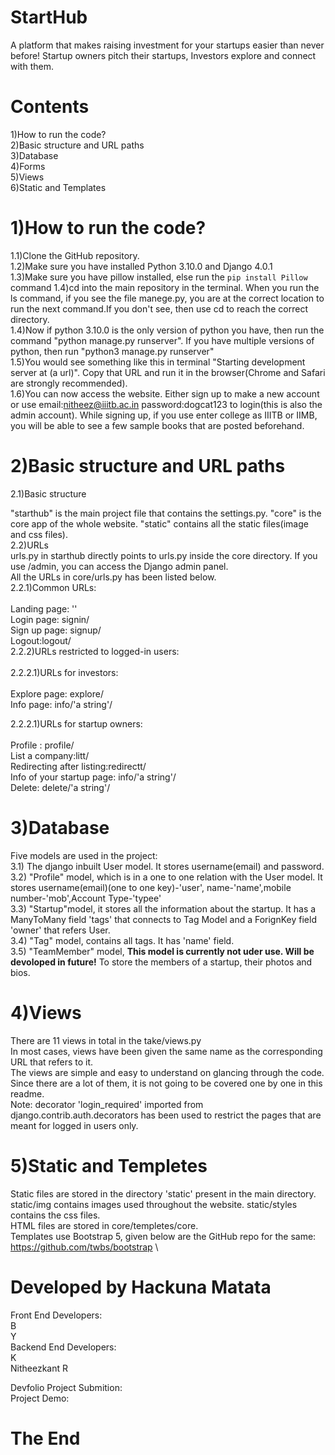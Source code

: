 # StartHub
A platform that makes raising investment for your startups easier than never before! Startup owners pitch their startups, Investors explore and connect with them.
# Contents
1)How to run the code?\
2)Basic structure and URL paths\
3)Database\
4)Forms\
5)Views\
6)Static and Templates
# 1)How to run the code?
1.1)Clone the GitHub repository.\
1.2)Make sure you have installed Python 3.10.0 and Django 4.0.1\
1.3)Make sure you have pillow installed, else run the ```pip install Pillow``` command
1.4)cd into the main repository in the terminal. When you run the ls command, if you see the file manege.py, you are at the correct location to run the next command.If you don't see, then use cd to reach the correct directory.\
1.4)Now if python 3.10.0 is the only version of python you have, then run the command "python manage.py runserver". If you have multiple versions of python, then run "python3 manage.py runserver"\
1.5)You would see something like this in terminal "Starting development server at (a url)". Copy that URL and run it in the browser(Chrome and Safari are strongly recommended).\
1.6)You can now access the website. Either sign up to make a new account or use email:nitheez@iiitb.ac.in password:dogcat123 to login(this is also the admin account). While signing up, if you use enter college as IIITB or IIMB, you will be able to see a few sample books that are posted beforehand.
# 2)Basic structure and URL paths
2.1)Basic structure

"starthub" is the main project file that contains the settings.py. "core" is the core app of the whole website. "static" contains all the static files(image and css files).  
2.2)URLs\
urls.py in starthub directly points to urls.py inside the core directory. If you use /admin, you can access the Django admin panel.\
All the URLs in core/urls.py has been listed below.\
2.2.1)Common URLs:\
\
Landing page: ''\
Login page: signin/\
Sign up page: signup/\
Logout:logout/
\
2.2.2)URLs restricted to logged-in users:\
\
2.2.2.1)URLs for investors:\
\
Explore page: explore/\
Info page: info/'a string'/

2.2.2.1)URLs for startup owners:\
\
Profile : profile/\
List a company:litt/\
Redirecting after listing:redirectt/\
Info of your startup page: info/'a string'/\
Delete: delete/'a string'/


# 3)Database
Five models are used in the project:\
3.1) The django inbuilt User model. It stores username(email) and password.\
3.2) "Profile" model, which is in a one to one relation with the User model. It stores username(email)(one to one key)-'user', name-'name',mobile number-'mob',Account Type-'typee'\
3.3) "Startup"model, it stores all the information about the startup. It has a ManyToMany field 'tags' that connects to Tag Model and a ForignKey field 'owner' that refers User.\
3.4) "Tag" model, contains all tags. It has 'name' field.\
3.5) "TeamMember" model, **This model is currently not uder use. Will be devoloped in future!** To store the members of a startup, their photos and bios.

# 4)Views
There are 11 views in total in the take/views.py\
In most cases, views have been given the same name as the corresponding URL that refers to it.\
The views are simple and easy to understand on glancing through the code. Since there are a lot of them, it is not going to be covered one by one in this readme.\
Note: decorator 'login_required' imported from django.contrib.auth.decorators has been used to restrict the pages that are meant for logged in users only.

# 5)Static and Templetes
Static files are stored in the directory 'static' present in the main directory. static/img contains images used throughout the website. static/styles contains the css files.\
HTML files are stored in core/templetes/core.\
Templates use Bootstrap 5, given below are the GitHub repo for the same:\
https://github.com/twbs/bootstrap \


# Developed by Hackuna Matata
Front End Developers:\
B\
Y\
Backend End Developers:\
K\
Nitheezkant R

Devfolio Project Submition: \
Project Demo:

# The End

